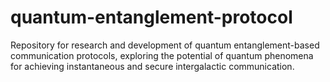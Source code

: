 # quantum-entanglement-protocol
Repository for research and development of quantum entanglement-based communication protocols, exploring the potential of quantum phenomena for achieving instantaneous and secure intergalactic communication.
